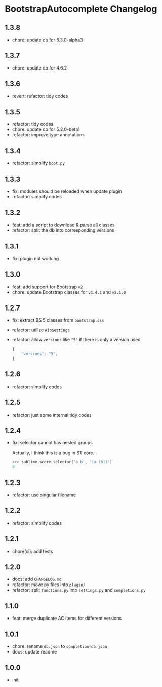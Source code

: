 # BootstrapAutocomplete Changelog

## 1.3.8

- chore: update db for 5.3.0-alpha3

## 1.3.7

- chore: update db for 4.6.2

## 1.3.6

- revert: refactor: tidy codes

## 1.3.5

- refactor: tidy codes
- chore: update db for 5.2.0-beta1
- refactor: improve type annotations

## 1.3.4

- refactor: simplify `boot.py`

## 1.3.3

- fix: modules should be reloaded when update plugin
- refactor: simplify codes

## 1.3.2

- feat: add a script to download & parse all classes
- refactor: split the db into corresponding versions

## 1.3.1

- fix: plugin not working

## 1.3.0

- feat: add support for Bootstrap `v2`
- chore: update Bootstrap classes for `v3.4.1` and `v5.1.0`

## 1.2.7

- fix: extract BS 5 classes from `bootstrap.css`
- refactor: utilize `AioSettings`
- refactor: allow `versions` like `"5"` if there is only a version used

  ```js
  {
      "versions": "5",
  }
  ```

## 1.2.6

- refactor: simplify codes

## 1.2.5

- refactor: just some internal tidy codes

## 1.2.4

- fix: selector cannot has nested groups

  Actually, I think this is a bug in ST core...

  ```py
  >>> sublime.score_selector('a b', '(a (b))')
  0
  ```

## 1.2.3

- refactor: use singular filename

## 1.2.2

- refactor: simplify codes

## 1.2.1

- chore(ci): add tests

## 1.2.0

- docs: add `CHANGELOG.md`
- refactor: move py files into `plugin/`
- refactor: split `functions.py` into `settings.py` and `completions.py`

## 1.1.0

- feat: merge duplicate AC items for different versions

## 1.0.1

- chore: rename `db.json` to `completion-db.json`
- docs: update readme

## 1.0.0

- init
